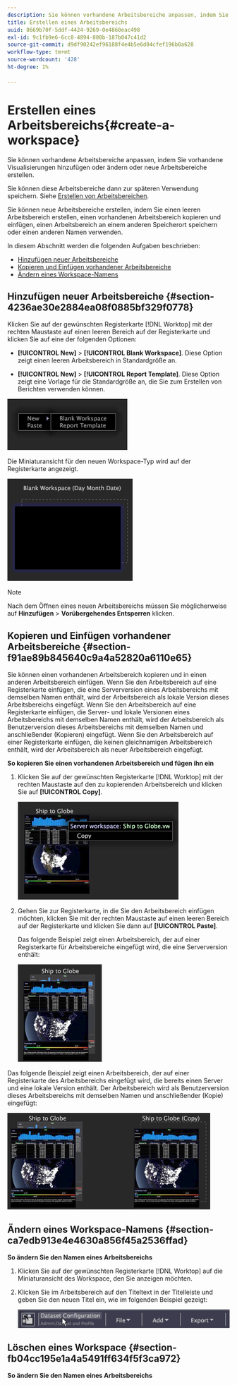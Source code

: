 ```yaml
---
description: Sie können vorhandene Arbeitsbereiche anpassen, indem Sie vorhandene Visualisierungen hinzufügen oder ändern oder neue Arbeitsbereiche erstellen.
title: Erstellen eines Arbeitsbereichs
uuid: 8669b70f-5ddf-4424-9269-0e4860eac498
exl-id: 9c1fb9e6-6cc8-4894-800b-187b047c41d2
source-git-commit: d9df90242ef96188f4e4b5e6d04cfef196b0a628
workflow-type: tm+mt
source-wordcount: '428'
ht-degree: 1%

---
```


# Erstellen eines Arbeitsbereichs{#create-a-workspace}

Sie können vorhandene Arbeitsbereiche anpassen, indem Sie vorhandene Visualisierungen hinzufügen oder ändern oder neue Arbeitsbereiche erstellen.

Sie können diese Arbeitsbereiche dann zur späteren Verwendung speichern. Siehe [Erstellen von Arbeitsbereichen](../../../home/c-get-started/c-work-worksp/c-create-worksp.md#concept-d8bc99d7739e4eaeab2a02b022394a31).

Sie können neue Arbeitsbereiche erstellen, indem Sie einen leeren Arbeitsbereich erstellen, einen vorhandenen Arbeitsbereich kopieren und einfügen, einen Arbeitsbereich an einem anderen Speicherort speichern oder einen anderen Namen verwenden.

In diesem Abschnitt werden die folgenden Aufgaben beschrieben:

* [Hinzufügen neuer Arbeitsbereiche](../../../home/c-get-started/c-work-worksp/c-create-worksp.md#section-4236ae30e2884ea08f0885bf329f0778)
* [Kopieren und Einfügen vorhandener Arbeitsbereiche](../../../home/c-get-started/c-work-worksp/c-create-worksp.md#section-f91ae89b845640c9a4a52820a6110e65)
* [Ändern eines Workspace-Namens](../../../home/c-get-started/c-work-worksp/c-create-worksp.md#section-ca7edb913e4e4630a856f45a2536ffad)

## Hinzufügen neuer Arbeitsbereiche {#section-4236ae30e2884ea08f0885bf329f0778}

Klicken Sie auf der gewünschten Registerkarte [!DNL Worktop] mit der rechten Maustaste auf einen leeren Bereich auf der Registerkarte und klicken Sie auf eine der folgenden Optionen:

* **[!UICONTROL New]** > **[!UICONTROL Blank Workspace]**. Diese Option zeigt einen leeren Arbeitsbereich in Standardgröße an.

* **[!UICONTROL New]** >  **[!UICONTROL Report Template]**. Diese Option zeigt eine Vorlage für die Standardgröße an, die Sie zum Erstellen von Berichten verwenden können.

![](assets/mnu_workspaceManager.png)

Die Miniaturansicht für den neuen Workspace-Typ wird auf der Registerkarte angezeigt.

![](assets/mnu_workspaceManager_Newwksp.png)

>[!NOTE]
>
>Nach dem Öffnen eines neuen Arbeitsbereichs müssen Sie möglicherweise auf **Hinzufügen** > **Vorübergehendes Entsperren** klicken.

## Kopieren und Einfügen vorhandener Arbeitsbereiche {#section-f91ae89b845640c9a4a52820a6110e65}

Sie können einen vorhandenen Arbeitsbereich kopieren und in einen anderen Arbeitsbereich einfügen. Wenn Sie den Arbeitsbereich auf eine Registerkarte einfügen, die eine Serverversion eines Arbeitsbereichs mit demselben Namen enthält, wird der Arbeitsbereich als lokale Version dieses Arbeitsbereichs eingefügt. Wenn Sie den Arbeitsbereich auf eine Registerkarte einfügen, die Server- und lokale Versionen eines Arbeitsbereichs mit demselben Namen enthält, wird der Arbeitsbereich als Benutzerversion dieses Arbeitsbereichs mit demselben Namen und anschließender (Kopieren) eingefügt. Wenn Sie den Arbeitsbereich auf einer Registerkarte einfügen, die keinen gleichnamigen Arbeitsbereich enthält, wird der Arbeitsbereich als neuer Arbeitsbereich eingefügt.

**So kopieren Sie einen vorhandenen Arbeitsbereich und fügen ihn ein**

1. Klicken Sie auf der gewünschten Registerkarte [!DNL Worktop] mit der rechten Maustaste auf den zu kopierenden Arbeitsbereich und klicken Sie auf **[!UICONTROL Copy]**.

   ![](assets/mnu_workspaceManager_Copywksp.png)

1. Gehen Sie zur Registerkarte, in die Sie den Arbeitsbereich einfügen möchten, klicken Sie mit der rechten Maustaste auf einen leeren Bereich auf der Registerkarte und klicken Sie dann auf **[!UICONTROL Paste]**.

   Das folgende Beispiel zeigt einen Arbeitsbereich, der auf einer Registerkarte für Arbeitsbereiche eingefügt wird, die eine Serverversion enthält:

   ![](assets/mnu_workspaceManager_Copywksp_PasteSameNameServerWks.png)

Das folgende Beispiel zeigt einen Arbeitsbereich, der auf einer Registerkarte des Arbeitsbereichs eingefügt wird, die bereits einen Server und eine lokale Version enthält. Der Arbeitsbereich wird als Benutzerversion dieses Arbeitsbereichs mit demselben Namen und anschließender (Kopie) eingefügt:

![](assets/mnu_workspaceManager_Copywksp_PasteSameNameLocalWks.png)

## Ändern eines Workspace-Namens {#section-ca7edb913e4e4630a856f45a2536ffad}

**So ändern Sie den Namen eines Arbeitsbereichs**

1. Klicken Sie auf der gewünschten Registerkarte [!DNL Worktop] auf die Miniaturansicht des Workspace, den Sie anzeigen möchten.
1. Klicken Sie im Arbeitsbereich auf den Titeltext in der Titelleiste und geben Sie den neuen Titel ein, wie im folgenden Beispiel gezeigt:

   ![](assets/wsp_changeTitle.png)

## Löschen eines Workspace {#section-fb04cc195e1a4a5491ff634f5f3ca972}

**So ändern Sie den Namen eines Arbeitsbereichs**
